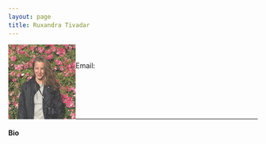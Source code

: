 ```yaml
---
layout: page
title: Ruxandra Tivadar
---
```


<img align="left" style="display:inline" src="https://raw.githubusercontent.com/aath0/aath0.github.io/master/assets/img/RuxandraTivadar_Picture.jpg" alt="Picture of Ruxandra" style="padding:25px"/> <br/> <br/>
Email: <br/>
<br/>
<br/>
<br/>
<br/>
<br/>

---
#### Bio

 
